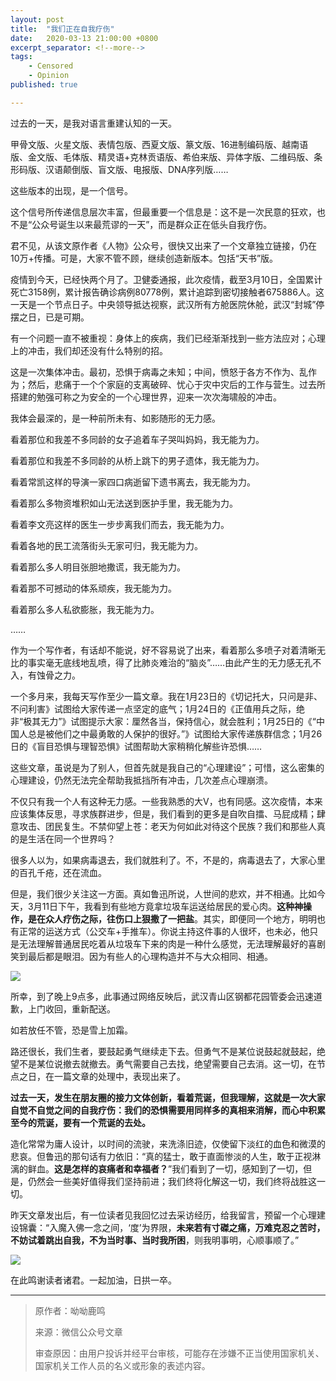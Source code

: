 ```yaml
---
layout: post
title:  "我们正在自我疗伤"
date:   2020-03-13 21:00:00 +0800
excerpt_separator: <!--more-->
tags:
    - Censored
    - Opinion
published: true

---
```



过去的一天，是我对语言重建认知的一天。

甲骨文版、火星文版、表情包版、西夏文版、篆文版、16进制编码版、越南语版、金文版、毛体版、精灵语+克林贡语版、希伯来版、异体字版、二维码版、条形码版、汉语颠倒版、盲文版、电报版、DNA序列版……

这些版本的出现，是一个信号。

<!--more-->

这个信号所传递信息层次丰富，但最重要一个信息是：这不是一次民意的狂欢，也不是“公众号诞生以来最荒谬的一天”，而是群众正在低头自我疗伤。

君不见，从该文原作者《人物》公众号，很快又出来了一个文章独立链接，仍在10万+传播。可是，大家不管不顾，继续创造新版本。包括“天书”版。

疫情到今天，已经快两个月了。卫健委通报，此次疫情，截至3月10日，全国累计死亡3158例，累计报告确诊病例80778例，累计追踪到密切接触者675886人。这一天是一个节点日子。中央领导抵达视察，武汉所有方舱医院休舱，武汉“封城”停摆之日，已是可期。

有一个问题一直不被重视：身体上的疾病，我们已经渐渐找到一些方法应对；心理上的冲击，我们却还没有什么特别的招。

这是一次集体冲击。最初，恐惧于病毒之未知；中间，愤怒于各方不作为、乱作为；然后，悲痛于一个个家庭的支离破碎、忧心于灾中灾后的工作与营生。过去所搭建的勉强可称之为安全的一个心理世界，迎来一次次海啸般的冲击。

我体会最深的，是一种前所未有、如影随形的无力感。

看着那位和我差不多同龄的女子追着车子哭叫妈妈，我无能为力。

看着那位和我差不多同龄的从桥上跳下的男子遗体，我无能为力。

看着常凯这样的导演一家四口病逝留下遗书离去，我无能为力。

看着那么多物资堆积如山无法送到医护手里，我无能为力。

看着李文亮这样的医生一步步离我们而去，我无能为力。

看着各地的民工流落街头无家可归，我无能为力。

看着那么多人明目张胆地撒谎，我无能为力。

看着那不可撼动的体系顽疾，我无能为力。

看着那么多人私欲膨胀，我无能为力。

……

作为一个写作者，有话却不能说，好不容易说了出来，看着那么多喷子对着清晰无比的事实毫无底线地乱喷，得了比肺炎难治的“脑炎”……由此产生的无力感无孔不入，有蚀骨之力。

一个多月来，我每天写作至少一篇文章。我在1月23日的《切记托大，只问是非、不问利害》试图给大家传递一点坚定的底气；1月24日的《正值用兵之际，绝非“极其无力”》试图提示大家：厘然各当，保持信心，就会胜利；1月25日的《“中国人总是被他们之中最勇敢的人保护的很好。”》试图给大家传递族群信念；1月26日的《盲目恐惧与理智恐惧》试图帮助大家稍稍化解些许恐惧……

这些文章，虽说是为了别人，但首先就是我自己的“心理建设”；可惜，这么密集的心理建设，仍然无法完全帮助我抵挡所有冲击，几次差点心理崩溃。

不仅只有我一个人有这种无力感。一些我熟悉的大V，也有同感。这次疫情，本来应该集体反思，寻求族群进步，但是，我们看到的更多是自吹自擂、马屁成精；肆意攻击、团民复生。不禁仰望上苍：老天为何如此对待这个民族？我们和那些人真的是生活在同一个世界吗？

很多人以为，如果病毒退去，我们就胜利了。不，不是的，病毒退去了，大家心里的百孔千疮，还在流血。

但是，我们很少关注这一方面。真如鲁迅所说，人世间的悲欢，并不相通。比如今天，3月11日下午，我看到有些地方竟拿垃圾车运送给居民的爱心肉。**这种神操作，是在众人疗伤之际，往伤口上狠撒了一把盐**。其实，即便同一个地方，明明也有正常的运送方式（公交车+手推车）。你说主持这件事的人很坏，也未必，他只是无法理解普通居民吃着从垃圾车下来的肉是一种什么感觉，无法理解最好的喜剧笑到最后都是眼泪。因为有些人的心理构造并不与大众相同、相通。

![](/img/2020-03-13/20200313-302.png)

所幸，到了晚上9点多，此事通过网络反映后，武汉青山区钢都花园管委会迅速道歉，上门收回，重新配送。

如若放任不管，恐是雪上加霜。

路还很长，我们生者，要鼓起勇气继续走下去。但勇气不是某位说鼓起就鼓起，绝望不是某位说撤去就撤去。勇气需要自己去找，绝望需要自己去消。这一切，在节点之日，在一篇文章的处理中，表现出来了。

**过去一天，发生在朋友圈的接力文体创新，看着荒诞，但我理解，这就是一次大家自觉不自觉之间的自我疗伤：我们的恐惧需要用同样多的真相来消解，而心中积累至今的荒诞，要有一个荒诞的去处。**

造化常常为庸人设计，以时间的流驶，来洗涤旧迹，仅使留下淡红的血色和微漠的悲哀。但鲁迅的那句话有力依旧：“真的猛士，敢于直面惨淡的人生，敢于正视淋漓的鲜血。**这是怎样的哀痛者和幸福者？**”我们看到了一切，感知到了一切，但是，仍然会一些美好值得我们坚持前进；我们终将化解这一切，我们终将战胜这一切。

昨天文章发出后，有一位读者见我回忆过去采访经历，给我留言，预留一个心理建设锦囊：“入魔入佛一念之间，‘度’为界限，**未来若有寸磔之痛，万难克忍之苦时，不妨试着跳出自我，不为当时事、当时我所困**，则我明事明，心顺事顺了。”

![](/img/2020-03-13/20200313-303.png)

在此鸣谢读者诸君。一起加油，日拱一卒。


----------

>原作者：呦呦鹿鸣
>
>来源：微信公众号文章
>
>审查原因：由用户投诉并经平台审核，可能存在涉嫌不正当使用国家机关、国家机关工作人员的名义或形象的表述内容。

